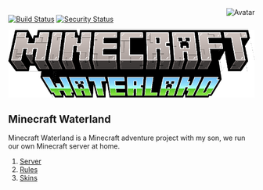 <img align="right" src="https://raw.github.com/cliffano/blocks/master/avatar.jpg" alt="Avatar"/>

[![Build Status](https://github.com/cliffano/minecraft-waterland/workflows/CI/badge.svg)](https://github.com/cliffano/minecraft-waterland/actions?query=workflow%3ACI)
[![Security Status](https://snyk.io/test/github/cliffano/minecraft-waterland/badge.svg)](https://snyk.io/test/github/cliffano/minecraft-waterland)

![Minecraft Waterland Logo](images/logo.png "Minecraft Waterland")

Minecraft Waterland
-------------------

Minecraft Waterland is a Minecraft adventure project with my son, we run our own Minecraft server at home.

1. [Server](docs/server.md)
2. [Rules](docs/rules.md)
3. [Skins](docs/skins.md)
